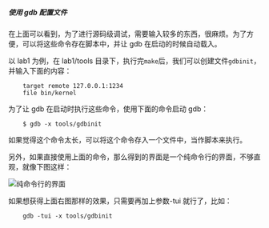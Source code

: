 ##### 使用 gdb 配置文件

在上面可以看到，为了进行源码级调试，需要输入较多的东西，很麻烦。为了方便，可以将这些命令存在脚本中，并让 gdb 在启动的时候自动载入。

以 lab1 为例，在 lab1/tools 目录下，执行完`make`后，我们可以创建文件`gdbinit`，并输入下面的内容：

```
	target remote 127.0.0.1:1234
	file bin/kernel
```

为了让 gdb 在启动时执行这些命令，使用下面的命令启动 gdb：

```
	$ gdb -x tools/gdbinit
```

如果觉得这个命令太长，可以将这个命令存入一个文件中，当作脚本来执行。

另外，如果直接使用上面的命令，那么得到的界面是一个纯命令行的界面，不够直观，就像下图这样：

![纯命令行的界面](../lab0_figs/image002.png "纯命令行的界面")

如果想获得上面右图那样的效果，只需要再加上参数-tui 就行了，比如：

```
	gdb -tui -x tools/gdbinit
```

